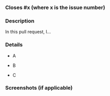 <!--  -->
### Closes #x (where x is the issue number)

### Description
In this pull request, I...


### Details
<!-- A list of changes made -->

- A

- B

- C


### Screenshots (if applicable)
<!-- Show any new pages or features -->